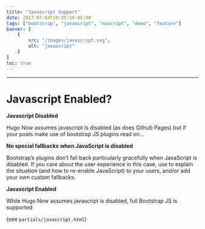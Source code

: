 ```yaml
---
title: "Javascript Support"
date: 2017-07-04T20:55:50-05:00
tags: ["bootstrap", "javascript", "noscript", "demo", "feature"]
banner: [
    {
        src: "/images/javascript.svg",
        alt: "javascript"
    }
]
toc: true
---
```


<!--more-->

---

# Javascript Enabled?

<noscript>
    <div class="bd-callout bd-callout-warning">
        <strong>Javascript Disabled</strong>
        <p>Hugo Now assumes javascript is disabled (as does Github Pages) but if your posts make use of bootstrap JS plugins read on...</p>
        <strong>No special fallbacks when JavaScript is disabled</strong>
        <p>Bootstrap’s plugins don’t fall back particularly gracefully when JavaScript is disabled. If you care about the user experience in this case, use <noscript> to explain the situation (and how to re-enable JavaScript) to your users, and/or add your own custom fallbacks.
        </p>
    </div>
</noscript>

<div id="js-enabled-msg" class="bd-callout bd-callout-success js-enabled">
    <strong>Javascript Enabled</strong>
    <p>While Hugo Now assumes javascript is disabled, full Bootstrap JS is supported</p>
    <p>(see <code>partials/javascript.html</code>)</p>
</div>

<!-- jQuery not loaded yet -->
<script type="text/javascript">
    var element = document.getElementById('js-enabled-msg')
    element.style.display = 'block';
</script>